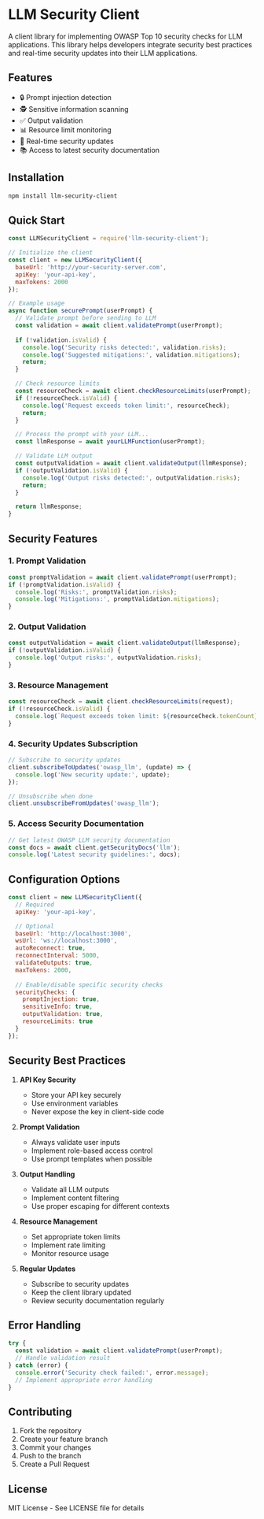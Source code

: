 # LLM Security Client

A client library for implementing OWASP Top 10 security checks for LLM applications. This library helps developers integrate security best practices and real-time security updates into their LLM applications.

## Features

- 🔒 Prompt injection detection
- 🕵️ Sensitive information scanning
- ✅ Output validation
- 📊 Resource limit monitoring
- 🔄 Real-time security updates
- 📚 Access to latest security documentation

## Installation

```bash
npm install llm-security-client
```

## Quick Start

```javascript
const LLMSecurityClient = require('llm-security-client');

// Initialize the client
const client = new LLMSecurityClient({
  baseUrl: 'http://your-security-server.com',
  apiKey: 'your-api-key',
  maxTokens: 2000
});

// Example usage
async function securePrompt(userPrompt) {
  // Validate prompt before sending to LLM
  const validation = await client.validatePrompt(userPrompt);
  
  if (!validation.isValid) {
    console.log('Security risks detected:', validation.risks);
    console.log('Suggested mitigations:', validation.mitigations);
    return;
  }

  // Check resource limits
  const resourceCheck = await client.checkResourceLimits(userPrompt);
  if (!resourceCheck.isValid) {
    console.log('Request exceeds token limit:', resourceCheck);
    return;
  }

  // Process the prompt with your LLM...
  const llmResponse = await yourLLMFunction(userPrompt);

  // Validate LLM output
  const outputValidation = await client.validateOutput(llmResponse);
  if (!outputValidation.isValid) {
    console.log('Output risks detected:', outputValidation.risks);
    return;
  }

  return llmResponse;
}
```

## Security Features

### 1. Prompt Validation

```javascript
const promptValidation = await client.validatePrompt(userPrompt);
if (!promptValidation.isValid) {
  console.log('Risks:', promptValidation.risks);
  console.log('Mitigations:', promptValidation.mitigations);
}
```

### 2. Output Validation

```javascript
const outputValidation = await client.validateOutput(llmResponse);
if (!outputValidation.isValid) {
  console.log('Output risks:', outputValidation.risks);
}
```

### 3. Resource Management

```javascript
const resourceCheck = await client.checkResourceLimits(request);
if (!resourceCheck.isValid) {
  console.log(`Request exceeds token limit: ${resourceCheck.tokenCount}/${resourceCheck.maxTokens}`);
}
```

### 4. Security Updates Subscription

```javascript
// Subscribe to security updates
client.subscribeToUpdates('owasp_llm', (update) => {
  console.log('New security update:', update);
});

// Unsubscribe when done
client.unsubscribeFromUpdates('owasp_llm');
```

### 5. Access Security Documentation

```javascript
// Get latest OWASP LLM security documentation
const docs = await client.getSecurityDocs('llm');
console.log('Latest security guidelines:', docs);
```

## Configuration Options

```javascript
const client = new LLMSecurityClient({
  // Required
  apiKey: 'your-api-key',

  // Optional
  baseUrl: 'http://localhost:3000',
  wsUrl: 'ws://localhost:3000',
  autoReconnect: true,
  reconnectInterval: 5000,
  validateOutputs: true,
  maxTokens: 2000,
  
  // Enable/disable specific security checks
  securityChecks: {
    promptInjection: true,
    sensitiveInfo: true,
    outputValidation: true,
    resourceLimits: true
  }
});
```

## Security Best Practices

1. **API Key Security**
   - Store your API key securely
   - Use environment variables
   - Never expose the key in client-side code

2. **Prompt Validation**
   - Always validate user inputs
   - Implement role-based access control
   - Use prompt templates when possible

3. **Output Handling**
   - Validate all LLM outputs
   - Implement content filtering
   - Use proper escaping for different contexts

4. **Resource Management**
   - Set appropriate token limits
   - Implement rate limiting
   - Monitor resource usage

5. **Regular Updates**
   - Subscribe to security updates
   - Keep the client library updated
   - Review security documentation regularly

## Error Handling

```javascript
try {
  const validation = await client.validatePrompt(userPrompt);
  // Handle validation result
} catch (error) {
  console.error('Security check failed:', error.message);
  // Implement appropriate error handling
}
```

## Contributing

1. Fork the repository
2. Create your feature branch
3. Commit your changes
4. Push to the branch
5. Create a Pull Request

## License

MIT License - See LICENSE file for details 